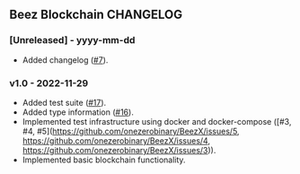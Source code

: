 ## Beez Blockchain CHANGELOG

### [Unreleased] - yyyy-mm-dd

- Added changelog ([#7]([https://github.com/onezerobinary/BeezX/issues/7])).

### v1.0 - 2022-11-29

- Added test suite ([#17]([https://github.com/onezerobinary/BeezX/issues/17])).
- Added type information ([#16]([https://github.com/onezerobinary/BeezX/issues/16])).
- Implemented test infrastructure using docker and docker-compose ([#3, #4, #5](https://github.com/onezerobinary/BeezX/issues/5, https://github.com/onezerobinary/BeezX/issues/4, https://github.com/onezerobinary/BeezX/issues/3)).
- Implemented basic blockchain functionality.